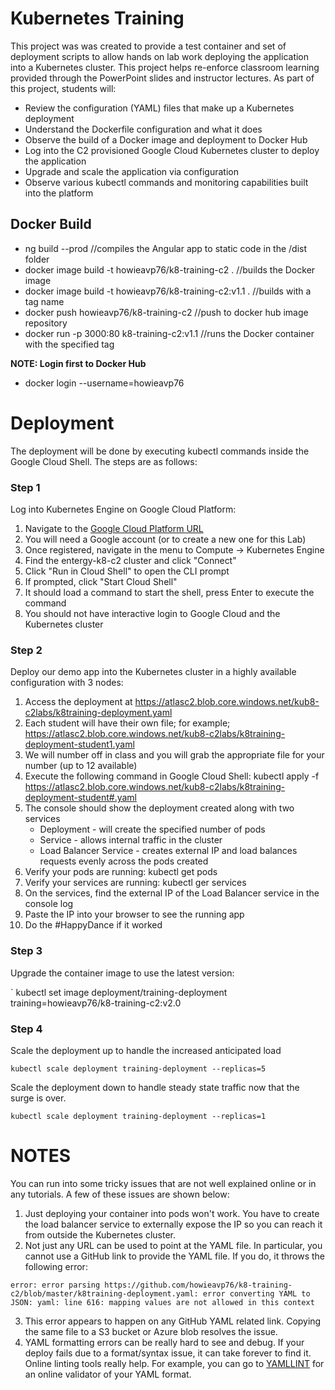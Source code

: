 # Kubernetes Training

This project was was created to provide a test container and set of deployment scripts to allow hands on lab work deploying the application into a Kubernetes cluster.  This project helps re-enforce classroom learning provided through the PowerPoint slides and instructor lectures.  As part of this project, students will:

- Review the configuration (YAML) files that make up a Kubernetes deployment
- Understand the Dockerfile configuration and what it does
- Observe the build of a Docker image and deployment to Docker Hub
- Log into the C2 provisioned Google Cloud Kubernetes cluster to deploy the application
- Upgrade and scale the application via configuration
- Observe various kubectl commands and monitoring capabilities built into the platform

## Docker Build

- ng build --prod //compiles the Angular app to static code in the /dist folder
- docker image build -t howieavp76/k8-training-c2 . //builds the Docker image
- docker image build -t howieavp76/k8-training-c2:v1.1 . //builds with a tag name
- docker push howieavp76/k8-training-c2 //push to docker hub image repository
- docker run -p 3000:80 k8-training-c2:v1.1 //runs the Docker container with the specified tag

**NOTE: Login first to Docker Hub**

- docker login --username=howieavp76

# Deployment

The deployment will be done by executing kubectl commands inside the Google Cloud Shell.  The steps are as follows:

### Step 1
 
Log into Kubernetes Engine on Google Cloud Platform:
 
1) Navigate to the [Google Cloud Platform URL](https://console.cloud.google.com)
2) You will need a Google account (or to create a new one for this Lab)
3) Once registered, navigate in the menu to Compute -> Kubernetes Engine
4) Find the entergy-k8-c2 cluster and click "Connect"
5) Click "Run in Cloud Shell" to open the CLI prompt
6) If prompted, click "Start Cloud Shell"
7) It should load a command to start the shell, press Enter to execute the command
8) You should not have interactive login to Google Cloud and the Kubernetes cluster

### Step 2

Deploy our demo app into the Kubernetes cluster in a highly available configuration with 3 nodes:

1) Access the deployment at https://atlasc2.blob.core.windows.net/kub8-c2labs/k8training-deployment.yaml
2) Each student will have their own file; for example; https://atlasc2.blob.core.windows.net/kub8-c2labs/k8training-deployment-student1.yaml
3) We will number off in class and you will grab the appropriate file for your number (up to 12 available)
4) Execute the following command in Google Cloud Shell: kubectl apply -f https://atlasc2.blob.core.windows.net/kub8-c2labs/k8training-deployment-student#.yaml
5) The console should show the deployment created along with two services
    - Deployment - will create the specified number of pods
    - Service - allows internal traffic in the cluster
    - Load Balancer Service - creates external IP and load balances requests evenly across the pods created
6) Verify your pods are running: kubectl get pods
7) Verify your services are running: kubectl ger services
8) On the services, find the external IP of the Load Balancer service in the console log
9) Paste the IP into your browser to see the running app
10) Do the #HappyDance if it worked

### Step 3

Upgrade the container image to use the latest version:

`
kubectl set image deployment/training-deployment training=howieavp76/k8-training-c2:v2.0

### Step 4

Scale the deployment up to handle the increased anticipated load

`
kubectl scale deployment training-deployment --replicas=5
`

Scale the deployment down to handle steady state traffic now that the surge is over.

`
kubectl scale deployment training-deployment --replicas=1
`

# NOTES

You can run into some tricky issues that are not well explained online or in any tutorials.  A few of these issues are shown below:

1) Just deploying your container into pods won't work.  You have to create the load balancer service to externally expose the IP so you can reach it from outside the Kubernetes cluster.
2) Not just any URL can be used to point at the YAML file.  In particular, you cannot use a GitHub link to provide the YAML file.  If you do, it throws the following error:

` error: error parsing https://github.com/howieavp76/k8-training-c2/blob/master/k8training-deployment.yaml: error converting YAML to JSON: yaml: line 616: mapping values are not allowed in this context `

3) This error appears to happen on any GitHub YAML related link.  Copying the same file to a S3 bucket or Azure blob resolves the issue.
4) YAML formatting errors can be really hard to see and debug.  If your deploy fails due to a format/syntax issue, it can take forever to find it.  Online linting tools really help.  For example, you can go to [YAMLLINT](http:www.yamllint.com) for an online validator of your YAML format.
